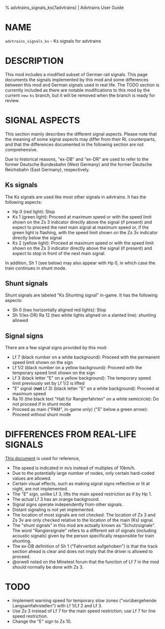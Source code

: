 % advtrains_signals_ks(7advtrains) | Advtrains User Guide

# NAME
`advtrains_signals_ks` - Ks signals for advtrains

# DESCRIPTION

This mod includes a modified subset of German rail signals. This page documents the signals implemented by this mod and some differences between this mod and German signals used in real life. The TODO section is currently included as there are notable modifications to this mod by the current `new-ks` branch, but it will be removed when the branch is ready for review.

# SIGNAL ASPECTS

This section mainly describes the different signal aspects. Please note that the meaning of some signal aspects may differ from their RL counterparts, and that the differences documented in the following section are not comprehensive.

Due to historical reasons, "ex-DB" and "ex-DR" are used to refer to the former Deutsche Bundesbahn (West Germany) and the former Deutsche Reichsbahn (East Germany), respectively.

## Ks signals
The Ks signals are used like most other signals in advtrains. It has the following aspects:

* Hp 0 (red light): Stop
* Ks 1 (green light): Proceed at maximum speed or with the speed limit shown on the Zs 3 indicator directly above the signal (if present) and expect to proceed the next main signal at maximum speed or, if the green light is flashing, with the speed limit shown on the Zs 3v indicator directly below the signal
* Ks 2 (yellow light): Proceed at maximum speed or with the speed limit shown on the Zs 3 indicator directly above the signal (if present) and expect to stop in front of the next main signal.

In addition, Sh 1 (see below) may also appear with Hp 0, in which case the train continues in shunt mode.

## Shunt signals
Shunt signals are labeled "Ks Shunting signal" in-game. It has the following aspects:

* Sh 0 (two horizontally aligned red lights): Stop
* Sh 1/(ex-DR) Ra 12 (two white lights aligned on a slanted line): shunting allowed

## Signal signs
There are a few signal signs provided by this mod:

* Lf 7 (black number on a white background): Proceed with the permanent speed limit shown on the sign
* Lf 1/2 (black number on a yellow background): Proceed with the temporary speed limit shown on the sign
* Lf 3 (black letter "E" on a yellow background): The temporary speed limit previously set by Lf 1/2 is lifted
* "E" signal (**not** Lf 3) (black letter "E" on a white background): Proceed at maximum speed
* Ra 10 (the black text "Halt für Rangierfahrten" on a white semicircle): Do not proceed if in shunt mode
* Proceed as main ("PAM", in-game only) ("S" below a green arrow): Proceed without shunt mode

# DIFFERENCES FROM REAL-LIFE SIGNALS

[This document](https://www.bahnstatistik.de/Signale_pdf/SB-DBAG.pdf) is used for reference,

* The speed is indicated in m/s instead of multiples of 10km/h.
* Due to the potentially large number of nodes, only certain hard-coded values are allowed.
* Certain visual effects, such as making signal signs reflective or lit at night, are not implemented.
* The "E" sign, unlike Lf 3, lifts the main speed restriction as if by Hp 1.
* The actual Lf 3 has an orange background.
* Signal signs operate independently from other signals.
* Distant signaling is not yet implemented.
* The location of most signals are not checked. The location of Zs 3 and Zs 3v are only checked relative to the location of the main (Ks) signal.
* The "shunt signals" in this mod are actually known as "Schutzsignale". The word "Rangiersignale" refers to a different set of signals (including acoustic signals) given by the person specifically responsible for train shunting.
* The ex-DB definition of Sh 1 ("Fahrverbot aufgehoben") is that the track section ahead is clear and does not imply that the driver is allowed to proceed.
* @orwell noted on the Minetest forum that the function of Lf 7 in the mod should normally be done with Zs 3.

# TODO
* Implement warning speed for temporary slow zones ("vorübergehende Langsamfahrstellen") with Lf 1/Lf 2 and Lf 3.
* Use Zs 3 instead of Lf 7 for the main speed restriction; use Lf 7 for line speed restriction.
* Change the "E" sign to Zs 10.
